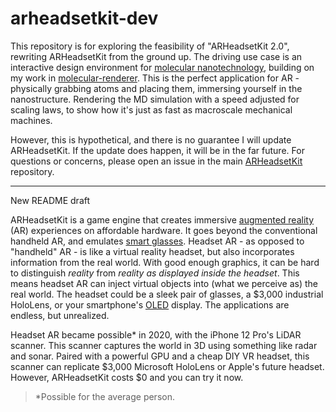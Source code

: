 # arheadsetkit-dev

This repository is for exploring the feasibility of "ARHeadsetKit 2.0", rewriting ARHeadsetKit from the ground up. The driving use case is an interactive design environment for [molecular nanotechnology](https://en.wikipedia.org/wiki/Molecular_nanotechnology), building on my work in [molecular-renderer](https://github.com/philipturner/molecular-renderer). This is the perfect application for AR - physically grabbing atoms and placing them, immersing yourself in the nanostructure. Rendering the MD simulation with a speed adjusted for scaling laws, to show how it's just as fast as macroscale mechanical machines.

However, this is hypothetical, and there is no guarantee I will update ARHeadsetKit. If the update does happen, it will be in the far future. For questions or concerns, please open an issue in the main [ARHeadsetKit](https://github.com/philipturner/arheadsetkit) repository.

---

New README draft

ARHeadsetKit is a game engine that creates immersive [augmented reality](https://en.wikipedia.org/wiki/Augmented_reality) (AR) experiences on affordable hardware. It goes beyond the conventional handheld AR, and emulates [smart glasses](https://en.wikipedia.org/wiki/Smartglasses). Headset AR - as opposed to "handheld" AR - is like a virtual reality headset, but also incorporates information from the real world. With good enough graphics, it can be hard to distinguish _reality_ from _reality as displayed inside the headset_. This means headset AR can inject virtual objects into (what we perceive as) the real world. The headset could be a sleek pair of glasses, a $3,000 industrial HoloLens, or your smartphone's [OLED](https://en.wikipedia.org/wiki/OLED) display. The applications are endless, but unrealized.

Headset AR became possible\* in 2020, with the iPhone 12 Pro's LiDAR scanner. This scanner captures the world in 3D using something like radar and sonar. Paired with a powerful GPU and a cheap DIY VR headset, this scanner can replicate $3,000 Microsoft HoloLens or Apple's future headset. However, ARHeadsetKit costs $0 and you can try it now.

> \*Possible for the average person.
